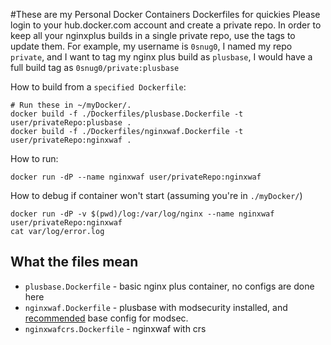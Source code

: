 #These are my Personal Docker Containers
Dockerfiles for quickies
Please login to your hub.docker.com account and create a private repo. In order to keep all your nginxplus builds in a single private repo, use the tags to update them. For example, my username is `0snug0`, I named my repo `private`, and I want to tag my nginx plus build as `plusbase`, I would have a full build tag as `0snug0/private:plusbase`

How to build from a `specified Dockerfile`:
```
# Run these in ~/myDocker/.
docker build -f ./Dockerfiles/plusbase.Dockerfile -t user/privateRepo:plusbase .
docker build -f ./Dockerfiles/nginxwaf.Dockerfile -t user/privateRepo:nginxwaf .
```

How to run:
```
docker run -dP --name nginxwaf user/privateRepo:nginxwaf
```

How to debug if container won't start (assuming you're in `./myDocker/`)
```
docker run -dP -v $(pwd)/log:/var/log/nginx --name nginxwaf user/privateRepo:nginxwaf
cat var/log/error.log
```

## What the files mean
* `plusbase.Dockerfile` - basic nginx plus container, no configs are done here
* `nginxwaf.Dockerfile` - plusbase with modsecurity installed, and [recommended](https://raw.githubusercontent.com/SpiderLabs/ModSecurity/master/modsecurity.conf-recommended) base config for modsec.
* `nginxwafcrs.Dockerfile` - nginxwaf with crs 